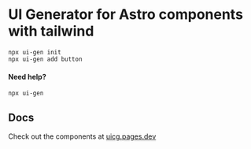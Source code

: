 # UI Generator for Astro components with tailwind

    npx ui-gen init
    npx ui-gen add button

#### Need help?

    npx ui-gen


## Docs

Check out the components at [uicg.pages.dev](https://uicg.pages.dev/)